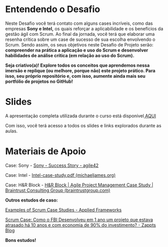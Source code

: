 # **Entendendo o Desafio**

Neste Desafio você terá contato com alguns cases incríveis, como das empresas **Sony e Intel,** os quais reforçar a aplicabilidade e os benefícios da gestão ágil com Scrum. Ao final da jornada, você terá que elaborar uma resenha crítica sobre um case de sucesso de sua escolha envolvendo o Scrum. Sendo assim, os seus objetivos neste Desafio de Projeto serão: **compreender na prática a aplicação e uso do Scrum e desenvolver habilidades de análise crítica (em relação ao uso do Scrum).**

 

**Seja criativo(a)! Explore todos os conceitos que aprendemos nessa imersão e replique (ou melhore, porque não) este projeto prático. Para isso, seu próprio repositório e, com isso, aumente ainda mais seu portfólio de projetos no GitHub!**

 

# **Slides**

A apresentação completa utilizada durante o curso está disponível[ ](https://docs.google.com/presentation/d/1lf5Z39hwxqIa-WGLAxkcuJTpEjO-TfDz/edit?usp=sharing&ouid=105300330738120646134&rtpof=true&sd=true)[AQUI](https://academiapme-my.sharepoint.com/:b:/g/personal/kawan_dio_me/EYRRRZFdNElJi1j3-60lEBMBZOTsvPRtBiP_pllo0l-REw?e=nhaElm)

Com isso, você terá acesso a todos os slides e links explorados durante as aulas.

 

# **Materiais de Apoio**

Case: Sony - [Sony - Success Story - agile42](https://www.agile42.com/en/success-stories/success-story-sony) 

Case: Intel - [Intel-case-study.pdf (michaeljames.org)](http://www.michaeljames.org/Intel-case-study.pdf) 

Case: H&R Block - [H&R Block | Agile Project Management Case Study | Braintrust Consulting Group (braintrustgroup.com)](https://www.braintrustgroup.com/case-study/hr-block-case-study/) 

**Outros estudos de caso:**

[Examples of Scrum Case Studies - Applied Frameworks](https://appliedframeworks.com/scrum-case-studies-examples/) 

[Scrum Case: Como o FBI Desenvolveu em 1 ano um projeto que estava atrasado há 10 anos e com economia de 90% do investimento? - Zappts Blog](https://www.zappts.com/blog/scrum-case-como-o-fbi-desenvolveu-em-1-ano-um-projeto-que-estava-atrasado-ha-10-anos-e-com-economia-de-90-do-investimento/) 

 

**Bons estudos!** 